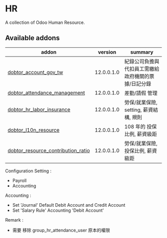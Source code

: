 # HR
A collection of Odoo Human Resource.

[//]: # (addons)

Available addons
----------------
| addon                                                                     | version    | summary                                             |
| ------------------------------------------------------------------------- | ---------- | --------------------------------------------------- |
| [dobtor_account_gov_tw](dobtor_account_gov_tw/)                           | 12.0.0.1.0 | 紀錄公司負擔與代扣員工需繳給政府機關的票據/日記分錄 |
| [dobtor_attendance_management](dobtor_attendance_management/)             | 12.0.0.1.0 | 差勤/請假 管理                                      |
| [dobtor_hr_labor_insurance](dobtor_hr_labor_insurance/)                   | 12.0.0.1.0 | 勞保/就業保險, setting, 薪資結構, 規則              |
| [dobtor_l10n_resource](dobtor_l10n_resource/)                             | 12.0.0.1.0 | 108 年的 投保比例, 薪資級距                         |
| [dobtor_resource_contribution_ratio](dobtor_resource_contribution_ratio/) | 12.0.0.1.0 | 勞保/就業保險, 投保比例, 薪資級距                   |

Configuration Setting :
 - Payroll
 - Accounting

Accounting : 

 - Set 'Journal' Default Debit Account and Credit Account
 - Set 'Salary Rule' Accounting 'Debit Account'

Remark : 
 - 需要 移除 group_hr_attendance_user 原本的權限